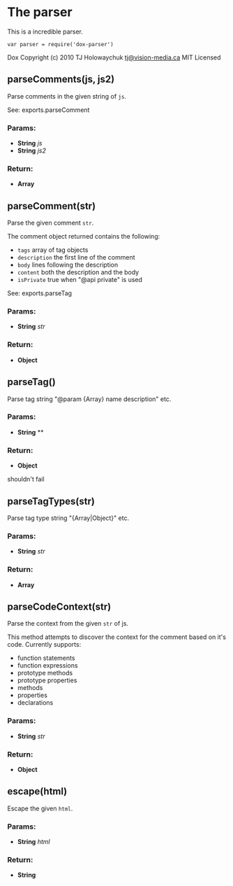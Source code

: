 

<!-- Start examples/fixtures/dox-parser.js -->

# The parser

This is a incredible parser.

    var parser = require('dox-parser')

Dox
Copyright (c) 2010 TJ Holowaychuk <tj@vision-media.ca>
MIT Licensed

## parseComments(js, js2)

Parse comments in the given string of `js`.

See: exports.parseComment

### Params:

* **String** *js* 
* **String** *js2* 

### Return:

* **Array** 

## parseComment(str)

Parse the given comment `str`.

The comment object returned contains the following:

 - `tags`  array of tag objects
 - `description` the first line of the comment
 - `body` lines following the description
 - `content` both the description and the body
 - `isPrivate` true when "@api private" is used

See: exports.parseTag

### Params:

* **String** *str* 

### Return:

* **Object** 

## parseTag()

Parse tag string "@param {Array} name description" etc.

### Params:

* **String** ** 

### Return:

* **Object** 

shouldn't fail

## parseTagTypes(str)

Parse tag type string "{Array|Object}" etc.

### Params:

* **String** *str* 

### Return:

* **Array** 

## parseCodeContext(str)

Parse the context from the given `str` of js.

This method attempts to discover the context
for the comment based on it's code. Currently
supports:

  - function statements
  - function expressions
  - prototype methods
  - prototype properties
  - methods
  - properties
  - declarations

### Params:

* **String** *str* 

### Return:

* **Object** 

## escape(html)

Escape the given `html`.

### Params:

* **String** *html* 

### Return:

* **String** 

<!-- End examples/fixtures/dox-parser.js -->

